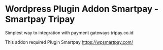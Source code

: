 # Wordpress Plugin Addon Smartpay - Smartpay Tripay
Simplest way to integration with payment gateways tripay.co.id

This addon required Plugin Smartpay https://wpsmartpay.com/
